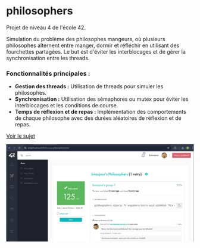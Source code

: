 # philosophers

Projet de niveau 4 de l'école 42.

Simulation du problème des philosophes mangeurs, où plusieurs philosophes alternent entre manger, dormir et réfléchir en utilisant des fourchettes partagées. Le but est d'éviter les interblocages et de gérer la synchronisation entre les threads.

### Fonctionnalités principales :
- **Gestion des threads :** Utilisation de threads pour simuler les philosophes.
- **Synchronisation :** Utilisation des sémaphores ou mutex pour éviter les interblocages et les conditions de course.
- **Temps de réflexion et de repas :** Implémentation des comportements de chaque philosophe avec des durées aléatoires de réflexion et de repas.

[Voir le sujet](./subject.pdf)

![capture d'écran](./Screenshot.png)
